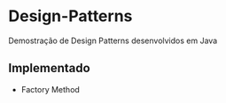 # Design-Patterns

Demostração de Design Patterns desenvolvidos em Java

## Implementado

- Factory Method
